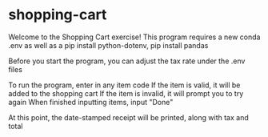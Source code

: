 # shopping-cart

Welcome to the Shopping Cart exercise!
This program requires a new conda .env as well as a pip install python-dotenv, pip install pandas

Before you start the program, you can adjust the tax rate under the .env files

To run the program, enter in any item code
If the item is valid, it will be added to the shopping cart
If the item is invalid, it will prompt you to try again
When finished inputting items, input "Done"

At this point, the date-stamped receipt will be printed, along with tax and total